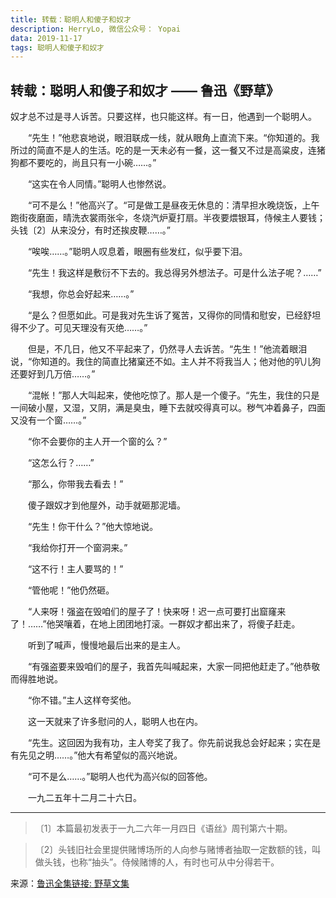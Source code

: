 ```yaml
---
title: 转载：聪明人和傻子和奴才
description: HerryLo, 微信公众号： Yopai
data: 2019-11-17
tags: 聪明人和傻子和奴才
---
```


##  转载：聪明人和傻子和奴才 ——  鲁迅《野草》

奴才总不过是寻人诉苦。只要这样，也只能这样。有一日，他遇到一个聪明人。

　　“先生！”他悲哀地说，眼泪联成一线，就从眼角上直流下来。“你知道的。我所过的简直不是人的生活。吃的是一天未必有一餐，这一餐又不过是高粱皮，连猪狗都不要吃的，尚且只有一小碗……。”

　　“这实在令人同情。”聪明人也惨然说。

　　“可不是么！”他高兴了。“可是做工是昼夜无休息的：清早担水晚烧饭，上午跑街夜磨面，晴洗衣裳雨张伞，冬烧汽炉夏打扇。半夜要煨银耳，侍候主人要钱；头钱〔2〕从来没分，有时还挨皮鞭……。”

　　“唉唉……。”聪明人叹息着，眼圈有些发红，似乎要下泪。

　　“先生！我这样是敷衍不下去的。我总得另外想法子。可是什么法子呢？……”

　　“我想，你总会好起来……。”

　　“是么？但愿如此。可是我对先生诉了冤苦，又得你的同情和慰安，已经舒坦得不少了。可见天理没有灭绝……。”

　　但是，不几日，他又不平起来了，仍然寻人去诉苦。“先生！”他流着眼泪说，“你知道的。我住的简直比猪窠还不如。主人并不将我当人；他对他的叭儿狗还要好到几万倍……。”

　　“混帐！”那人大叫起来，使他吃惊了。那人是一个傻子。“先生，我住的只是一间破小屋，又湿，又阴，满是臭虫，睡下去就咬得真可以。秽气冲着鼻子，四面又没有一个窗……。”

　　“你不会要你的主人开一个窗的么？”

　　“这怎么行？……”

　　“那么，你带我去看去！”

　　傻子跟奴才到他屋外，动手就砸那泥墙。

　　“先生！你干什么？”他大惊地说。

　　“我给你打开一个窗洞来。”

　　“这不行！主人要骂的！”

　　“管他呢！”他仍然砸。

　　“人来呀！强盗在毁咱们的屋子了！快来呀！迟一点可要打出窟窿来了！……”他哭嚷着，在地上团团地打滚。一群奴才都出来了，将傻子赶走。

　　听到了喊声，慢慢地最后出来的是主人。

　　“有强盗要来毁咱们的屋子，我首先叫喊起来，大家一同把他赶走了。”他恭敬而得胜地说。

　　“你不错。”主人这样夸奖他。

　　这一天就来了许多慰问的人，聪明人也在内。

　　“先生。这回因为我有功，主人夸奖了我了。你先前说我总会好起来；实在是有先见之明……。”他大有希望似的高兴地说。

　　“可不是么……。”聪明人也代为高兴似的回答他。

　　一九二五年十二月二十六日。

-----

> 〔1〕本篇最初发表于一九二六年一月四日《语丝》周刊第六十期。

> 〔2〕头钱旧社会里提供赌博场所的人向参与赌博者抽取一定数额的钱，叫做头钱，也称“抽头”。侍候赌博的人，有时也可从中分得若干。

来源：[鲁迅全集链接: 野草文集](https://www.marxists.org/chinese/reference-books/luxun/05/000.htm)